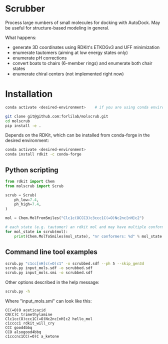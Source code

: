 # Scrubber
Process large numbers of small molecules for docking with AutoDock.
May be useful for structure-based modeling in general.

What happens:
 - generate 3D coordinates using RDKit's ETKDGv3 and UFF minimization
 - enumerate tautomers (aiming at low energy states only)
 - enumerate pH corrections
 - convert boats to chairs (6-member rings) and enumerate both chair states
 - enumerate chiral centers (not implemented right now)


# Installation
```sh
conda activate <desired-environment>    # if you are using conda environments

git clone git@github.com:forlilab/molscrub.git
cd molscrub
pip install -e .
```

Depends on the RDKit, which can be installed from conda-forge in the desired environment:
```sh
conda activate <desired-environment>
conda install rdkit -c conda-forge
```

## Python scripting
```python
from rdkit import Chem
from molscrub import Scrub

scrub = Scrub(
    ph_low=7.4,
    ph_high=7.4,
)

mol = Chem.MolFromSmiles("Clc1c(OCCC3)c3ccc1C(=O)Nc2nc[nH]c2")

# each state (e.g. tautomer) an rdkit mol and may have multiple conformers
for mol_state in scrub(mol):
    print(Chem.MolToSmiles(mol_state), "nr conformers: %d" % mol_state.GetNumConformers())
```

## Command line tool examples
```sh
scrub.py "c1cc[nH]c(=O)c1" -o scrubbed.sdf --ph 5 --skip_gen3d
scrub.py input_mols.sdf -o scrubbed.sdf
scrub.py input_mols.smi -o scrubbed.sdf
```

Other options described in the help message:
```sh
scrub.py -h
```

Where "input\_mols.smi" can look like this:
```
CC(=O)O aceticacid
CN(C)C trimethylamine 
Clc1cc(O)ccc1C(=O)Nc2nc[nH]c2 hello_mol
c1cccc1 rdkit_will_cry
CCC good4bbq
CCO alsogood4bbq
c1cccnc1CC(=O)C a_ketone
```
